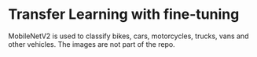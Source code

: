 # Transfer Learning with fine-tuning

MobileNetV2 is used to classify bikes, cars, motorcycles, trucks, vans and other vehicles. The images are not part of the repo.